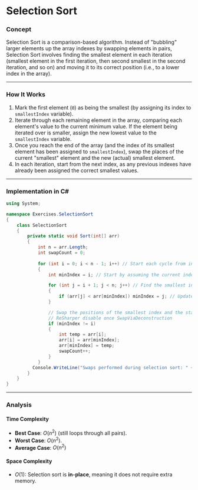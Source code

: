 # Selection Sort

### Concept

Selection Sort is a comparison-based algorithm. Instead of "bubbling" larger elements up the array indexes by swapping elements in pairs, Selection Sort involves finding the smallest element in each iteration (smallest element in the first iteration, then second smallest in the second iteration, and so on) and moving it to its correct position (i.e., to a lower index in the array).

___

### How It Works

1. Mark the first element (`0`) as being the smallest (by assigning its index to `smallestIndex` variable).
2. Iterate through each remaining element in the array, comparing each element's value to the current minimum value. If the element being iterated over is smaller, assign the new lowest value to the `smallestIndex` variable.
3. Once you reach the end of the array (and the index of its smallest element has been assigned to `smallestIndex`), swap the places of the current "smallest" element and the new (actual) smallest element.
4. In each iteration, start from the next index, as any previous indexes have already been assigned the correct smallest values.

___

### Implementation in C#

```csharp
using System;

namespace Exercises.SelectionSort
{
    class SelectionSort
    {
        private static void Sort(int[] arr)
        {
            int n = arr.Length;
            int swapCount = 0;
      
            for (int i = 0; i < n - 1; i++) // Start each cycle from incrementing array indexes
            {
                int minIndex = i; // Start by assuming the current index holds the smallest element

                for (int j = i + 1; j < n; j++) // Find the smallest index in the rest of the array
                {
                    if (arr[j] < arr[minIndex]) minIndex = j; // Update minIndex if a smaller value is found
                }

                // Swap the positions of the smallest index and the starting (outer loop) position
                // ReSharper disable once SwapViaDeconstruction
                if (minIndex != i)
                {
                    int temp = arr[i];
                    arr[i] = arr[minIndex];
                    arr[minIndex] = temp;
                    swapCount++;
                }
            }
          Console.WriteLine("Swaps performed during selection sort: " + swapCount);
        }
    }  
}
```

___

### Analysis

#### Time Complexity

* **Best Case**: $O(n^2)$ (still loops through all pairs).
* **Worst Case**: $O(n^2)$.
* **Average Case**: $O(n^2)$

#### Space Complexity

* $O(1)$: Selection sort is **in-place**, meaning it does not require extra memory.

